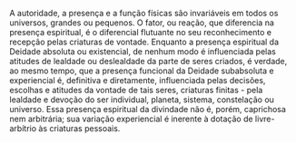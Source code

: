 ﻿A autoridade, a presença e a função físicas são invariáveis em todos os universos, grandes ou pequenos. O fator, ou reação, que diferencia na presença espiritual, é o diferencial flutuante no seu reconhecimento e recepção pelas criaturas de vontade. Enquanto a presença espiritual da Deidade absoluta ou existencial, de nenhum modo é influenciada pelas atitudes de lealdade ou deslealdade da parte de seres criados, é verdade, ao mesmo tempo, que a presença funcional da Deidade subabsoluta e experiencial é, definitiva e diretamente, influenciada pelas decisões, escolhas e atitudes da vontade de tais seres, criaturas finitas - pela lealdade e devoção do ser individual, planeta, sistema, constelação ou universo. Essa presença espiritual da divindade não é, porém, caprichosa nem arbitrária;  sua variação experiencial é inerente à dotação de livre-arbítrio às criaturas pessoais.